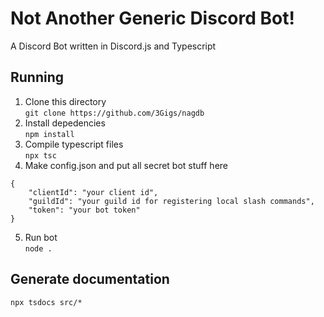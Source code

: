 # Not Another Generic Discord Bot!  
A Discord Bot written in Discord.js and Typescript  
## Running  
1. Clone this directory  
``` git clone https://github.com/3Gigs/nagdb ```  
2. Install depedencies  
``` npm install ```  
3. Compile typescript files  
``` npx tsc ```  
4. Make config.json and put all secret bot stuff here  
```  
{
    "clientId": "your client id", 
    "guildId": "your guild id for registering local slash commands",
    "token": "your bot token"
}
```  
5. Run bot  
``` node . ```  

## Generate documentation
``` npx tsdocs src/* ```